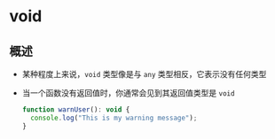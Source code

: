# void

## 概述

+ 某种程度上来说，`void` 类型像是与 `any` 类型相反，它表示没有任何类型

+ 当一个函数没有返回值时，你通常会见到其返回值类型是 `void`

  ```js
  function warnUser(): void {
    console.log("This is my warning message");
  }
  ```
